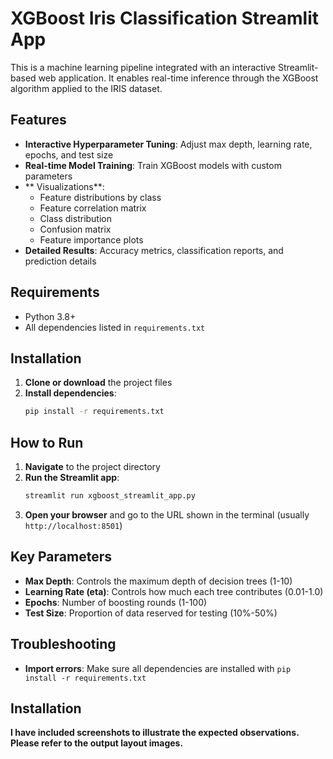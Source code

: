 #  XGBoost Iris Classification Streamlit App

This is a machine learning pipeline integrated with an interactive Streamlit-based web application. It enables real-time inference through the XGBoost algorithm applied to the IRIS dataset.

##  Features

- **Interactive Hyperparameter Tuning**: Adjust max depth, learning rate, epochs, and test size
- **Real-time Model Training**: Train XGBoost models with custom parameters
- ** Visualizations**: 
  - Feature distributions by class
  - Feature correlation matrix
  - Class distribution
  - Confusion matrix
  - Feature importance plots
- **Detailed Results**: Accuracy metrics, classification reports, and prediction details

##  Requirements

- Python 3.8+
- All dependencies listed in `requirements.txt`

## Installation

1. **Clone or download** the project files
2. **Install dependencies**:
   ```bash
   pip install -r requirements.txt
   ```

##  How to Run

1. **Navigate** to the project directory
2. **Run the Streamlit app**:
   ```bash
   streamlit run xgboost_streamlit_app.py
   ```
3. **Open your browser** and go to the URL shown in the terminal (usually `http://localhost:8501`)


##  Key Parameters

- **Max Depth**: Controls the maximum depth of decision trees (1-10)
- **Learning Rate (eta)**: Controls how much each tree contributes (0.01-1.0)
- **Epochs**: Number of boosting rounds (1-100)
- **Test Size**: Proportion of data reserved for testing (10%-50%)

##  Troubleshooting

- **Import errors**: Make sure all dependencies are installed with `pip install -r requirements.txt`

## Installation

**I have included screenshots to illustrate the expected observations. Please refer to the output layout images.**




